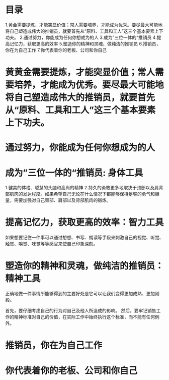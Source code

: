# 目录
1.黄金需要提炼，才能突显价值；常人需要培养，才能成为优秀。要尽最大可能地将自己塑造成伟大的推销员，就要首先从“原料、工具和工人”这三个基本要素上下功夫。
2.通过努力，你能成为任何你想成为的人
3.成为”三位一体的“推销员
4.提高记忆力，获取更高的效率
5.塑造你的精神和灵魂，做纯洁的推销员
6.推销员，你在为自己工作
7.你代表着你的老板、公司和你自己

# 黄黄金需要提炼，才能突显价值；常人需要培养，才能成为优秀。要尽最大可能地将自己塑造成伟大的推销员，就要首先从“原料、工具和工人”这三个基本要素上下功夫。

# 通过努力，你能成为任何你想成为的人

# 成为”三位一体的“推销员: 身体工具
1.健美的体格、聪慧的头脑和高尚的精神
2.持久的勇敢更多地取决于颈部以及肩背部肌肉的发达程度。如果希望自己无论在什么情况下都能够保持足够的勇气和胆量，需要加强对自己颈部、肩部以及背部肌肉的锻炼。
# 提高记忆力，获取更高的效率：智力工具
如果想要记住一件事可以通过想想、书写、朗读等手段来刺激自己的视觉、听觉、触觉、嗅觉、味觉等等感官来使自己印象深刻。

# 塑造你的精神和灵魂，做纯洁的推销员：精神工具
正确地做一件事情所能够得到的主要好处是它可以让我们变得更加成熟、更加刚毅。

首先，要仔细考虑自己的行为对自己及他人所造成的影响。
然后，要牢记销售工作的精神标准对自己的价值，在实际工作中始终执行这个标准，而不能有任何例外。

# 推销员，你在为自己工作

# 你代表着你的老板、公司和你自己
